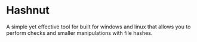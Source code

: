 # Hashnut
A simple yet effective tool for built for windows and linux that allows you to perform checks and smaller manipulations with file hashes.
